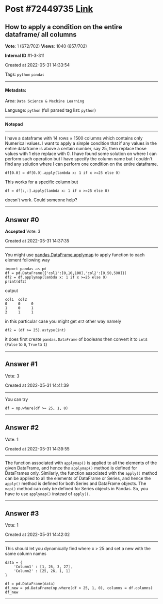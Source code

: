 
# Post \#72449735 [Link](https://stackoverflow.com/questions/72449735/)

## How to apply a condition on the entire dataframe/ all columns

**Vote**: 1 (672/702) **Views**: 1040 (657/702) 

**Internal ID** \#1-3-311

Created at 2022-05-31 14:33:54

Tags: `python` `pandas`

----------

#### Metadata:

Area: `Data Science & Machine Learning`

Language: `python` (full parsed tag list: `python`)

----------

**Notepad**


----------

I have a dataframe with 14 rows × 1500 columns which contains only Numerical values. I want to apply a simple condition that if any values in the entire dataframe is above a certain number, say 25, then replace those values with 1 else replace with 0. I have found some solution on where I can perform such operation but I have specify the column name but I couldn't find any solution where I can perform one condition on the entire dataframe.
```
df[0.0] = df[0.0].apply(lambda x: 1 if x >=25 else 0)
```

This works for a specific column but
```
df = df[:,:].apply(lambda x: 1 if x >=25 else 0)
```

doesn't work. Could someone help?


----------
        
## Answer \#0

**Accepted** Vote: 3

Created at 2022-05-31 14:37:35

------------

You might use [pandas.DataFrame.applymap](https://pandas.pydata.org/pandas-docs/stable/reference/api/pandas.DataFrame.applymap.html) to apply function to each element following way
```
import pandas as pd
df = pd.DataFrame({'col1':[0,10,100],'col2':[0,50,500]})
df2 = df.applymap(lambda x: 1 if x >=25 else 0)
print(df2)
```

output
```
col1  col2
0     0     0
1     0     1
2     1     1
```

in this particular case you might get `df2` other way namely
```
df2 = (df >= 25).astype(int)
```

it does first create `pandas.DataFrame` of booleans then convert it to `int`s (`False` to `0`, `True` to `1`)


------------
    
    
## Answer \#1

 Vote: 3

Created at 2022-05-31 14:41:39

------------

You can try
```
df = np.where(df >= 25, 1, 0)
```



------------
    
    
## Answer \#2

 Vote: 1

Created at 2022-05-31 14:39:55

------------

The function associated with `applymap()` is applied to all the elements of the given DataFrame, and hence the `applymap()` method is defined for DataFrames only.
Similarly, the function associated with the `apply()` method can be applied to all the elements of DataFrame or Series, and hence the `apply()` method is defined for both Series and DataFrame objects.
The `map()` method can only be defined for Series objects in Pandas.
So, you have to use `applymap()` instead of `apply()`.


------------
    
    
## Answer \#3

 Vote: 1

Created at 2022-05-31 14:42:02

------------

This should let you dynamically find where x > 25 and set a new with the same column names
```
data = {
    'Column1' : [1, 26, 3, 27],
    'Column2' : [25, 26, 1, 1]
}

df = pd.DataFrame(data)
df_new = pd.DataFrame(np.where(df > 25, 1, 0), columns = df.columns)
df_new
```



------------
    
    